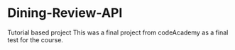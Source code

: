 # Dining-Review-API
Tutorial based project
This was a final project from codeAcademy as a final test for the course.
